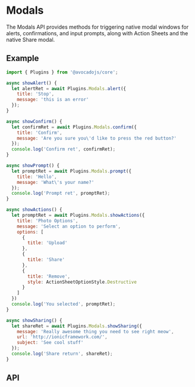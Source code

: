# Modals

The Modals API provides methods for triggering native modal windows for alerts, confirmations, and input prompts, along
with Action Sheets and the native Share modal.

## Example

```javascript
import { Plugins } from '@avocadojs/core';

async showAlert() {
  let alertRet = await Plugins.Modals.alert({
    title: 'Stop',
    message: 'this is an error'
  });
}

async showConfirm() {
  let confirmRet = await Plugins.Modals.confirm({
    title: 'Confirm',
    message: 'Are you sure you\'d like to press the red button?'
  });
  console.log('Confirm ret', confirmRet);
}

async showPrompt() {
  let promptRet = await Plugins.Modals.prompt({
    title: 'Hello',
    message: 'What\'s your name?'
  });
  console.log('Prompt ret', promptRet);
}

async showActions() {
  let promptRet = await Plugins.Modals.showActions({
    title: 'Photo Options',
    message: 'Select an option to perform',
    options: [
      {
        title: 'Upload'
      },
      {
        title: 'Share'
      },
      {
        title: 'Remove',
        style: ActionSheetOptionStyle.Destructive
      }
    ]
  })
  console.log('You selected', promptRet);
}

async showSharing() {
  let shareRet = await Plugins.Modals.showSharing({
    message: 'Really awesome thing you need to see right meow',
    url: 'http://ionicframework.com/',
    subject: 'See cool stuff'
  });
  console.log('Share return', shareRet);
}
```

## API

<plugin-api name="modals"></plugin-api>